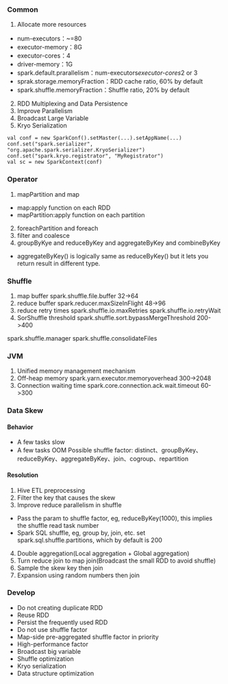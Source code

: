 ### Common
1. Allocate more resources
- num-executors：~=80
- executor-memory：8G
- executor-cores：4
- driver-memory：1G
- spark.default.prarallelism：num-executors*executor-cores*2 or 3
- sprak.storage.memoryFraction：RDD cache ratio, 60% by default
- spark.shuffle.memoryFraction：Shuffle ratio, 20% by default

2. RDD Multiplexing and Data Persistence
3. Improve Parallelism
4. Broadcast Large Variable
5. Kryo Serialization
````
val conf = new SparkConf().setMaster(...).setAppName(...)
conf.set("spark.serializer", "org.apache.spark.serializer.KryoSerializer")
conf.set("spark.kryo.registrator", "MyRegistrator")
val sc = new SparkContext(conf)
````

### Operator
1. mapPartition and map
- map:apply function on each RDD
- mapPartition:apply function on each partition
2. foreachPartition and foreach
3. filter and coalesce
4. groupByKye and reduceByKey and aggregateByKey and combineByKey
- aggregateByKey() is logically same as reduceByKey() but it lets you return result in different type.

### Shuffle
1. map buffer
spark.shuffle.file.buffer 32->64
2. reduce buffer
spark.reducer.maxSizeInFlight 48->96
3. reduce retry times
spark.shuffle.io.maxRetries
spark.shuffle.io.retryWait
4. SorShuffle threshold
spark.shuffle.sort.bypassMergeThreshold 200->400

spark.shuffle.manager
spark.shuffle.consolidateFiles

### JVM
1. Unified memory management mechanism
2. Off-heap memory
spark.yarn.executor.memoryoverhead 300->2048
3. Connection waiting time
spark.core.connection.ack.wait.timeout 60->300

### Data Skew
#### Behavior
- A few tasks slow
- A few tasks OOM
Possible shuffle factor: distinct、groupByKey、reduceByKey、aggregateByKey、join、cogroup、repartition

#### Resolution
1. Hive ETL preprocessing
2. Filter the key that causes the skew
3. Improve reduce parallelism in shuffle
- Pass the param to shuffle factor, eg, reduceByKey(1000), this implies the shuffle read task number
- Spark SQL shuffle, eg, group by, join, etc. set spark.sql.shuffle.partitions, which by default is 200
4. Double aggregation(Local aggregation + Global aggregation)
5. Turn reduce join to map join(Broadcast the small RDD to avoid shuffle)
6. Sample the skew key then join
7. Expansion using random numbers then join

### Develop
- Do not creating duplicate RDD
- Reuse RDD
- Persist the frequently used RDD
- Do not use shuffle factor
- Map-side pre-aggregated shuffle factor in priority 
- High-performance factor
- Broadcast big variable
- Shuffle optimization
- Kryo serialization
- Data structure optimization
